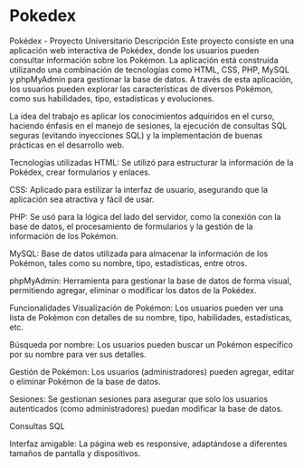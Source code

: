 # Pokedex
Pokédex - Proyecto Universitario
Descripción
Este proyecto consiste en una aplicación web interactiva de Pokédex, donde los usuarios pueden consultar información sobre los Pokémon. La aplicación está construida utilizando una combinación de tecnologías como HTML, CSS, PHP, MySQL y phpMyAdmin para gestionar la base de datos. A través de esta aplicación, los usuarios pueden explorar las características de diversos Pokémon, como sus habilidades, tipo, estadísticas y evoluciones.

La idea del trabajo es aplicar los conocimientos adquiridos en el curso, haciendo énfasis en el manejo de sesiones, la ejecución de consultas SQL seguras (evitando inyecciones SQL) y la implementación de buenas prácticas en el desarrollo web.

Tecnologías utilizadas
HTML: Se utilizó para estructurar la información de la Pokédex, crear formularios y enlaces.

CSS: Aplicado para estilizar la interfaz de usuario, asegurando que la aplicación sea atractiva y fácil de usar.

PHP: Se usó para la lógica del lado del servidor, como la conexión con la base de datos, el procesamiento de formularios y la gestión de la información de los Pokémon.

MySQL: Base de datos utilizada para almacenar la información de los Pokémon, tales como su nombre, tipo, estadísticas, entre otros.

phpMyAdmin: Herramienta para gestionar la base de datos de forma visual, permitiendo agregar, eliminar o modificar los datos de la Pokédex.

Funcionalidades
Visualización de Pokémon: Los usuarios pueden ver una lista de Pokémon con detalles de su nombre, tipo, habilidades, estadísticas, etc.

Búsqueda por nombre: Los usuarios pueden buscar un Pokémon específico por su nombre para ver sus detalles.

Gestión de Pokémon: Los usuarios (administradores) pueden agregar, editar o eliminar Pokémon de la base de datos.

Sesiones: Se gestionan sesiones para asegurar que solo los usuarios autenticados (como administradores) puedan modificar la base de datos.

Consultas SQL

Interfaz amigable: La página web es responsive, adaptándose a diferentes tamaños de pantalla y dispositivos.

